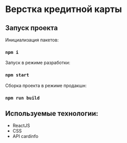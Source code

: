 # Верстка кредитной карты



## Запуск проекта

Инициализация пакетов:

### `npm i`

Запуск в режиме разработки:

### `npm start`

Сборка проекта в режиме продакшн:

### `npm run build`

## Используемые технологии:
* ReactJS
* CSS
* API cardinfo

